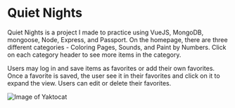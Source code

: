 # Quiet Nights

Quiet Nights is a project I made to practice using VueJS, MongoDB, mongoose, Node, Express, and Passport. On the homepage, there are three different categories - Coloring Pages, Sounds, and Paint by Numbers. Click on each category header to see more items in the category. 

Users may log in and save items as favorites or add their own favorites. Once a favorite is saved, the user see it in their favorites and click on it to expand the view. Users can edit or delete their favorites. 

![Image of Yaktocat](https://octodex.github.com/images/yaktocat.png)

